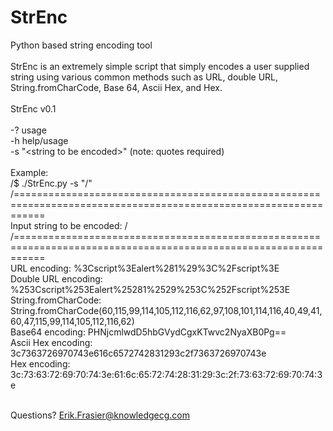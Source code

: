 StrEnc
======

Python based string encoding tool<br>
<br>
StrEnc is an extremely simple script that simply encodes a user supplied string using various common methods such as URL, double URL, String.fromCharCode, Base 64, Ascii Hex, and Hex.<br>
<br>
StrEnc v0.1<br>
<br>
-? usage<br>
-h help/usage<br>
-s "\<string to be encoded\>" (note: quotes required)<br>
<br>
Example:<br>
/$ ./StrEnc.py -s "/<script>alert(1)/</script>"<br>
/=================================================================================================================<br>
Input string to be encoded: 	/<script>alert(1)/</script><br>
/=================================================================================================================<br>
URL encoding: 			%3Cscript%3Ealert%281%29%3C%2Fscript%3E<br>
Double URL encoding:	 	%253Cscript%253Ealert%25281%2529%253C%252Fscript%253E<br>
String.fromCharCode: 		String.fromCharCode(60,115,99,114,105,112,116,62,97,108,101,114,116,40,49,41,60,47,115,99,114,105,112,116,62)<br>
Base64 encoding: 		PHNjcmlwdD5hbGVydCgxKTwvc2NyaXB0Pg==<br>
Ascii Hex encoding: 		3c7363726970743e616c6572742831293c2f7363726970743e<br>
Hex encoding: 			3c:73:63:72:69:70:74:3e:61:6c:65:72:74:28:31:29:3c:2f:73:63:72:69:70:74:3e<br>
<br>

Questions? Erik.Frasier@knowledgecg.com
